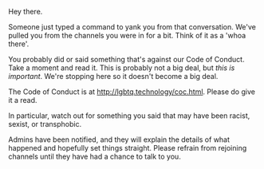 Hey there.

Someone just typed a command to yank you from that conversation. We've pulled you from the channels you were in for a bit. Think of it as a 'whoa there'.

You probably did or said something that's against our Code of Conduct. Take a moment and read it. This is probably not a big deal, but _this is important_. We're stopping here so it doesn't become a big deal.

The Code of Conduct is at http://lgbtq.technology/coc.html. Please do give it a read.

In particular, watch out for something you said that may have been racist, sexist, or transphobic.

Admins have been notified, and they will explain the details of what happened and hopefully set things straight. Please refrain from rejoining channels until they have had a chance to talk to you.
